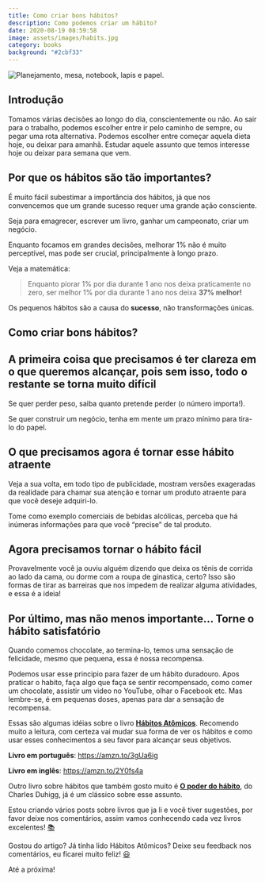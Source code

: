 ```yaml
---
title: Como criar bons hábitos?
description: Como podemos criar um hábito?
date: 2020-08-19 08:59:58
image: assets/images/habits.jpg
category: books
background: "#2cbf33"
---
```

![Planejamento, mesa, notebook, lapis e papel.](assets/images/habits.jpg "Planejamento")

## Introdução

Tomamos várias decisões ao longo do dia, conscientemente ou não. Ao sair para o trabalho, podemos escolher entre ir pelo caminho de sempre, ou pegar uma rota alternativa. Podemos escolher entre começar aquela dieta hoje, ou deixar para amanhã. Estudar aquele assunto que temos interesse hoje ou deixar para semana que vem.



## Por que os hábitos são tão importantes?

É muito fácil subestimar a importância dos hábitos, já que nos convencemos que um grande sucesso requer uma grande ação consciente.

Seja para emagrecer, escrever um livro, ganhar um campeonato, criar um negócio.

Enquanto focamos em grandes decisões, melhorar 1% não é muito perceptível, mas pode ser crucial, principalmente à longo prazo.

Veja a matemática:

> Enquanto piorar 1% por dia durante 1 ano nos deixa praticamente no zero, ser melhor 1% por dia durante 1 ano nos deixa **37% melhor!**

Os pequenos hábitos são a causa do **sucesso**, não transformações únicas.



## Como criar bons hábitos?

## A primeira coisa que precisamos é ter clareza em o que queremos alcançar, pois sem isso, todo o restante se torna muito difícil

Se quer perder peso, saiba quanto pretende perder (o número importa!).

Se quer construir um negócio, tenha em mente um prazo mínimo para tira-lo do papel.



## O que precisamos agora é tornar esse hábito atraente

Veja a sua volta, em todo tipo de publicidade, mostram versões exageradas da realidade para chamar sua atenção e tornar um produto atraente para que você deseje adquiri-lo.

Tome como exemplo comerciais de bebidas alcólicas, perceba que há inúmeras informações para que você “precise” de tal produto.



## Agora precisamos tornar o hábito fácil

Provavelmente você ja ouviu alguém dizendo que deixa os tênis de corrida ao lado da cama, ou dorme com a roupa de ginastica, certo? Isso são formas de tirar as barreiras que nos impedem de realizar alguma atividades, e essa é a ideia!



## Por último, mas não menos importante… Torne o hábito satisfatório

Quando comemos chocolate, ao termina-lo, temos uma sensação de felicidade, mesmo que pequena, essa é nossa recompensa.

Podemos usar esse principio para fazer de um hábito duradouro. Apos praticar o habito, faça algo que faça se sentir recompensado, como comer um chocolate, assistir um video no YouTube, olhar o Facebook etc. Mas lembre-se, é em pequenas doses, apenas para dar a sensação de recompensa.

Essas são algumas idéias sobre o livro **[Hábitos Atômicos](https://amzn.to/3gUa6ig)**. Recomendo muito a leitura, com certeza vai mudar sua forma de ver os hábitos e como usar esses conhecimentos a seu favor para alcançar seus objetivos.

**Livro em português**: https://amzn.to/3gUa6ig

**Livro em inglês**: https://amzn.to/2Y0fs4a

Outro livro sobre hábitos que também gosto muito é **[O poder do hábito](https://amzn.to/3fURqh5)**, do Charles Duhigg, já é um clássico sobre esse assunto.

Estou criando vários posts sobre livros que ja li e você tiver sugestões, por favor deixe nos comentários, assim vamos conhecendo cada vez livros excelentes! [📚](https://emojipedia.org/books/)

Gostou do artigo? Já tinha lido Hábitos Atômicos? Deixe seu feedback nos comentários, eu ficarei muito feliz! [😃](https://emojipedia.org/grinning-face-with-big-eyes/)

Até a próxima!